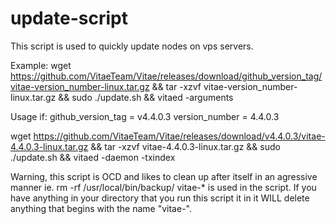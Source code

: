 # update-script
This script is used to quickly update nodes on vps servers.

Example:
wget https://github.com/VitaeTeam/Vitae/releases/download/github_version_tag/vitae-version_number-linux.tar.gz && tar -xzvf vitae-version_number-linux.tar.gz  && sudo ./update.sh && vitaed -arguments

Usage if:
github_version_tag = v4.4.0.3
version_number = 4.4.0.3

wget https://github.com/VitaeTeam/Vitae/releases/download/v4.4.0.3/vitae-4.4.0.3-linux.tar.gz && tar -xzvf vitae-4.4.0.3-linux.tar.gz  && sudo ./update.sh && vitaed -daemon -txindex


Warning, this script is OCD and likes to clean up after itself in an agressive manner ie. rm -rf /usr/local/bin/backup/ vitae-* is used in the script. If you have anything in your directory that you run this script it in it WILL delete anything that begins with the name "vitae-".
